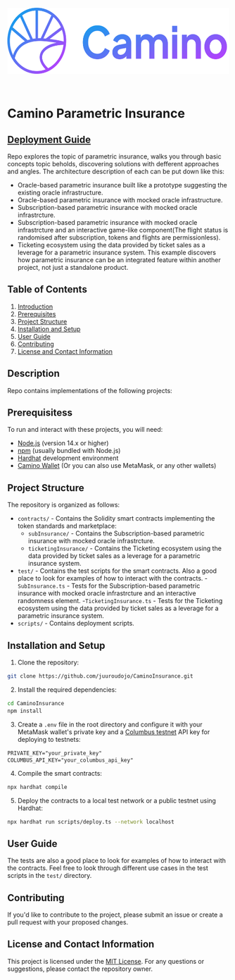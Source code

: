<p align="center">
  <img src="https://github.com/juuroudojo/images/blob/main/camino-logo.png" height="150" />
</p>

<br/>

# Camino Parametric Insurance

## [Deployment Guide](https://github.com/juuroudojo/CaminoInsurance/blob/master/DEPLOYMENT.MD)


Repo explores the topic of parametric insurance, walks you through basic concepts topic beholds, discovering solutions with defferent approaches and angles. The architecture description of each can be put down like this:
- Oracle-based parametric insurance built like a prototype suggesting the existing oracle infrastructure.
- Oracle-based parametric insurance with mocked oracle infrastructure.
- Subscription-based parametric insurance with mocked oracle infrastrcture.
- Subscription-based parametric insurance with mocked oracle infrastrcture and an interactive game-like component(The flight status is randomised after subscription, tokens and flights are permissionless).
- Ticketing ecosystem using the data provided by ticket sales as a leverage for a parametric insurance system. This example discovers how parametric insurance can be an integrated feature within another project, not just a standalone product.
## Table of Contents

1. [Introduction](#introduction)
2. [Prerequisites](#prerequisites)
3. [Project Structure](#project-structure)
4. [Installation and Setup](#installation-and-setup)
5. [User Guide](#user-guide)
6. [Contributing](#contributing)
7. [License and Contact Information](#license-and-contact-information)

## Description

Repo contains implementations of the following projects:


## Prerequisitess

To run and interact with these projects, you will need:

- [Node.js](https://nodejs.org/en/download/) (version 14.x or higher)
- [npm](https://www.npmjs.com/get-npm) (usually bundled with Node.js)
- [Hardhat](https://hardhat.org/getting-started/#overview) development environment
- [Camino Wallet](https://wallet.camino.foundation/) (Or you can also use MetaMask, or any other wallets)

## Project Structure

The repository is organized as follows:

- `contracts/` - Contains the Solidity smart contracts implementing the token standards and marketplace:
  - `subInsurance/` - Contains the Subscription-based parametric insurance with mocked oracle infrastrcture.
  - `ticketingInsurance/` - Contains the Ticketing ecosystem using the data provided by ticket sales as a leverage for a parametric insurance system.
- `test/` - Contains the test scripts for the smart contracts. Also a good place to look for examples of how to interact with the contracts.
  -`SubInsurance.ts` - Tests for the Subscription-based parametric insurance with mocked oracle infrastrcture and an interactive randomness element.
  <!-- As far as randomness is involved some test are intended to fail sometimes -->
    -`TicketingInsurance.ts` - Tests for the Ticketing ecosystem using the data provided by ticket sales as a leverage for a parametric insurance system.
- `scripts/` - Contains deployment scripts.

## Installation and Setup

1. Clone the repository:

```bash
git clone https://github.com/juuroudojo/CaminoInsurance.git
```

2. Install the required dependencies:

```bash
cd CaminoInsurance
npm install
```

3. Create a `.env` file in the root directory and configure it with your MetaMask wallet's private key and a [Columbus testnet]() API key for deploying to testnets:

```dotenv
PRIVATE_KEY="your_private_key"
COLUMBUS_API_KEY="your_columbus_api_key"
```

4. Compile the smart contracts:

```bash
npx hardhat compile
```

5. Deploy the contracts to a local test network or a public testnet using Hardhat:

```bash
npx hardhat run scripts/deploy.ts --network localhost
```

## User Guide

The tests are also a good place to look for examples of how to interact with the contracts. Feel free to look through different use cases in the test scripts in the `test/` directory.

## Contributing

If you'd like to contribute to the project, please submit an issue or create a pull request with your proposed changes.

## License and Contact Information

This project is licensed under the [MIT License](LICENSE). For any questions or suggestions, please contact the repository owner.



